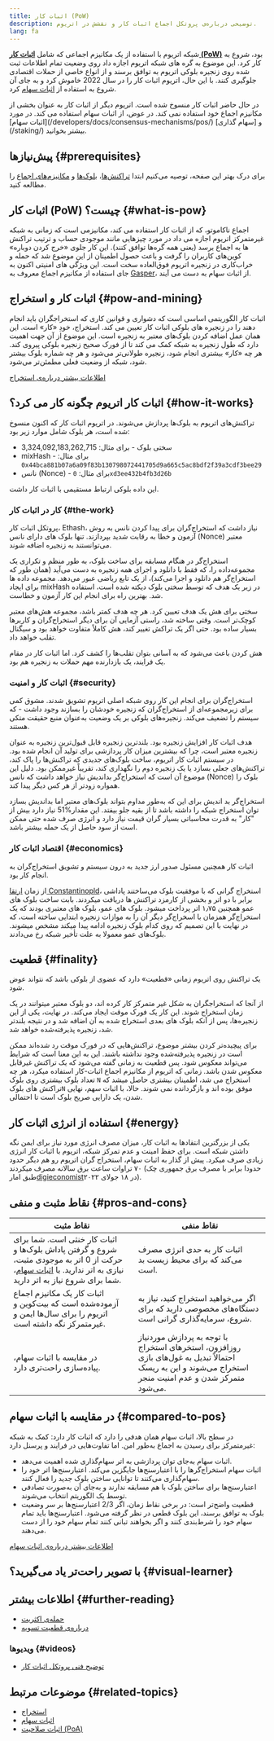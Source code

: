 ```yaml
---
title: اثبات کار (PoW)
description: توضیحی درباره‌ی پروتکل اجماع اثبات کار و نقشش در اتریوم.
lang: fa
---
```


شبکه اتریوم با استفاده از یک مکانیزم اجماعی که شامل **[اثبات کار (PoW)](/developers/docs/consensus-mechanisms/pow)** بود، شروع به کار کرد. این موضوع به گره های شبکه اتریوم اجازه داد روی وضعیت تمام اطلاعات ثبت شده روی زنجیره‌‌ بلوکی اتریوم به توافق برسند و از انواع خاصی از حملات اقتصادی جلوگیری کنند. با این حال، اتریوم اثبات کار را در سال 2022 خاموش کرد و به جای آن شروع به استفاده از [اثبات سهام](/developers/docs/consensus-mechanisms/pos) کرد.

<InfoBanner emoji=":wave:">
    در حال حاضر اثبات کار منسوخ شده است. اتریوم دیگر از اثبات کار به عنوان بخشی از مکانیزم اجماع خود استفاده نمی کند. در عوض، از اثبات سهام استفاده می کند. در مورد [اثبات سهام](/developers/docs/consensus-mechanisms/pos/) و [سهام گذاری](/staking/) بیشتر بخوانید.
</InfoBanner>

## پیش‌نیازها {#prerequisites}

برای درک بهتر این صفحه، توصیه می‌کنیم ابتدا [تراکنش‌ها](/developers/docs/transactions/)‏، [بلوک‌ها](/developers/docs/blocks/) و [مکانیزم‌های اجماع](/developers/docs/consensus-mechanisms/) را مطالعه کنید.

## اثبات کار (PoW) چیست؟ {#what-is-pow}

اجماع ناکاموتو، که از اثبات کار استفاده می کند، مکانیزمی است که زمانی به شبکه غیرمتمرکز اتریوم اجازه می داد در مورد چیزهایی مانند موجودی حساب و ترتیب تراکنش ها به اجماع برسد (یعنی همه گره‌ها توافق کنند). این کار جلوی «خرج کردن دوباره» کوین‌های کاربران را گرفت و باعث حصول اطمینان از این موضوع شد که حمله و خراب‌کاری در زنجیره‌ اتریوم فوق‌العاده سخت است. این ویژگی های امنیتی اکنون به جای استفاده از مکانیزم اجماع معروف به [Gasper](/developers/docs/consensus-mechanisms/pos/gasper/)، از اثبات سهام به دست می آیند.

## اثبات کار و استخراج {#pow-and-mining}

اثبات کار الگوریتمی اساسی است که دشواری و قوانین کاری که استخراجگران باید انجام دهند را در زنجیره‌‌ های بلوکی اثبات کار تعیین می کند. استخراج، خودِ «کار» است. این همان عمل اضافه کردن بلوک‌های معتبر به زنجیره است. این موضوع از آن جهت اهمیت دارد که طول زنجیره به شبکه کمک می کند تا از فورک صحیح زنجیره‌‌ بلوکی پیروی کند. هر چه «کار» بیشتری انجام شود، زنجیره طولانی‌تر می‌شود و هر چه شماره‌ بلوک بیشتر شود، شبکه از وضعیت فعلی مطمئن‌تر می‌شود.

[اطلاعات بیشتر درباره‌ی استخراج](/developers/docs/consensus-mechanisms/pow/mining/)

## اثبات کار اتریوم چگونه کار می کرد؟ {#how-it-works}

تراکنش‌های اتریوم به بلوک‌ها پردازش می‌شوند. در اتریوم اثبات کار که اکنون منسوخ شده است، هر بلوک شامل موارد زیر بود:

- سختی بلوک - برای مثال: 3,324,092,183,262,715
- mixHash - برای مثال: `0x44bca881b07a6a09f83b130798072441705d9a665c5ac8bdf2f39a3cdf3bee29`
- نانس (Nonce) - برای مثال: `0xd3ee432b4fb3d26b`

این داده بلوکی ارتباط مستقیمی با اثبات کار داشت.

### کار در اثبات کار {#the-work}

پروتکل اثبات کار، Ethash، نیاز داشت که استخراج‌گران برای پیدا کردن نانس به روش آزمون و خطا به رقابت شدید بپردازند. تنها بلوک های دارای نانس (Nonce) معتبر می‌توانستند به زنجیره اضافه شوند.

استخراج‌گر در هنگام مسابقه برای ساخت بلوک، به طور منظم و تکراری یک مجموعه‌داده را، که فقط با دانلود و اجرای همه‌ زنجیره به دست می‌آید (همان طور که استخراج‌گر هم دانلود و اجرا می‌کند)، از یک تابع ریاضی عبور می‌دهد. مجموعه داده ها برای ایجاد mixHash در زیر یک هدف که توسط سختی بلوک دیکته شده است، استفاده شد. بهترین راه برای انجام این کار آزمون و خطاست.

سختی برای هش یک هدف تعیین کرد. هر چه هدف کمتر باشد، مجموعه‌ هش‌های معتبر کوچک‌تر است. وقتی ساخته شد، راستی آزمایی آن برای دیگر استخراج‌گران و کاربرها بسیار ساده بود. حتی اگر یک تراکش تغییر کند، هش کاملاً متفاوت خواهد بود و سیگنال تقلب خواهد داد.

هش کردن باعث می‌شود که به آسانی بتوان تقلب‌ها را کشف کرد. اما اثبات کار در مقام یک فرایند، یک بازدارنده‌ مهم حملات به زنجیره‌ هم بود.

### اثبات کار و امنیت {#security}

استخراج‌گران برای انجام این کار روی شبکه‌ اصلی اتریوم تشویق شدند. مشوق کمی برای زیرمجموعه‌ای از استخراج‌گران که زنجیره‌ خودشان را بسازند وجود داشت - که سیستم را تضعیف می‌کند. زنجیره‌های بلوکی بر یک وضعیت به‌عنوان منبع حقیقت متکی هستند.

هدف اثبات کار افزایش زنجیره بود. بلندترین زنجیره قابل قبول‌ترین زنجیره به عنوان زنجیره‌ معتبر است، چرا که بیشترین میزان کار پردازشی برای تولید آن انجام شده بود. در سیستم اثبات کار اتریوم، ساخت بلوک‌های جدیدی که تراکنش‌ها را پاک کند، تراکنش‌های جعلی بسازد یا یک زنجیره‌ دوم را نگهداری کند، تقریباً غیرممکن بود. دلیل این موضوع آن است که استخراج‌گر بداندیش نیاز خواهد داشت که نانس (Nonce) بلوک را همواره زودتر از هر کس دیگر پیدا کند.

استخراج‌گر بد اندیش برای این که به‌طور مداوم بتواند بلوک‌های معتبر اما بداندیش بسازد نیاز دارد بیش از ‎51%‏ توان استخراج شبکه را داشته باشد تا از بقیه جلو بیفتد. این مقدار "کار" به قدرت محاسباتی بسیار گران قیمت نیاز دارد و انرژی صرف شده حتی ممکن است از سود حاصل از یک حمله بیشتر باشد.

### اقتصاد اثبات کار {#economics}

اثبات کار همچنین مسئول صدور ارز جدید به درون سیستم و تشویق استخراج‌گران به انجام کار بود.

از زمان [ارتقا Constantinopld](/history/#constantinople)، استخراج گرانی که با موفقیت بلوک می‌ساختند پاداشی برابر با دو اتر و بخشی از کارمزد تراکنش ها دریافت میکردند. بابت ساخت بلوک های عمو همچنین ۱٫۷۵ اتر پرداخت میشود. بلوک های عمو، بلوک های معتبری بودند که یک استخراج‌گر همزمان با اسخراج‌گر دیگر آن را به موازات زنجیره ابتدایی ساخته است، که در نهایت با این تصمیم که روی‌ کدام بلوک زنجیره ادامه پیدا میکند مشخص میشوند. بلوک‌های عمو معمولا به علت تأخیر شبکه رخ می‌دادند.

## قطعیت {#finality}

یک تراکنش روی اتریوم زمانی «قطعیت» دارد که عضوی از بلوکی باشد که نتواند عوض شود.

از آنجا که استخراجگران به شکل غیر متمرکز کار کرده اند، دو بلوک معتبر میتوانند در یک زمان استخراج شوند. این کار یک فورک موقت ایجاد می‌کند. در نهایت، یکی از این زنجیره‌ها، پس از آنکه بلوک های بعدی استخراج شده به آن اضافه شد و در نتیجه بلندتر شد، زنجیره‌ پذیرفته‌شده خواهد شد.

برای پیچیده‌تر کردن بیشتر موضوع، تراکنش‌هایی که در فورک موقت رد شده‌اند ممکن است در زنجیره‌ پذیرفته‌شده وجود نداشته باشند. این به این معنا است که شرایط می‌تواند معکوس شود. پس قطعیت به زمانی گفته می‌شود که یک تراکنش غیرقابل معکوس شدن باشد. زمانی که اتریوم از مکانیزم اجماع اثبات-کار استفاده میکرد، هر چه تعداد بلوک بیشتری روی بلوک `N` استخراج می شد، اطمینان بیشتری حاصل میشد که تراکنش های بلوک`N` موفق بوده اند و بازگردانده نمی شوند. حالا، با اثبات سهم، نهایی شدن، یک دارایی صریح بلوک است تا احتمالی.

## استفاده از انرژی اثبات کار {#energy}

یکی از بزرگترین انتقادها به اثبات کار، میزان مصرف انرژی مورد نیاز برای ایمن نگه داشتن شبکه است. برای حفظ امینت و عدم تمرکز شبکه، اتریوم با اثبات کار انرژی زیادی صرف میکرد. پیش از گذار به اثبات سهام، استخراج گران اتریوم رو هم دیگر حدود ۷۰ تراوات ساعت برق سالانه مصرف میکردند (حدودا برابر با مصرف برق جمهوری چک طبق امار[digieconomist](https://digiconomist.net/)در ۱۸ جولای ۲۰۲۲).

## نقاط مثبت و منفی {#pros-and-cons}

| نقاط مثبت                                                                                                                                                                                                  | نقاط منفی                                                                                                                                              |
| ---------------------------------------------------------------------------------------------------------------------------------------------------------------------------------------------------------- | ------------------------------------------------------------------------------------------------------------------------------------------------------ |
| اثبات کار خنثی است. شما برای شروع و گرفتن پاداش بلوک‌ها و حرکت از 0 اتر به موجودی مثبت، نیازی به اتر ندارید. با [اثبات سهام](/developers/docs/consensus-mechanisms/pos/)، شما برای شروع نیاز به اتر دارید. | اثبات کار به حدی انرژی مصرف می‌کند که برای محیط زیست بد است.                                                                                           |
| اثبات کار یک مکانیزم اجماع آزموده‌شده است که بیت‌کوین و اتریوم را برای سال‌ها ایمن و غیرمتمرکز نگه داشته است.                                                                                              | اگر می‌خواهید استخراج کنید، نیاز به دستگاه‌های مخصوصی دارید که برای شروع، سرمایه‌گذاری گرانی است.                                                      |
| در مقایسه با اثبات سهام، پیاده‌سازی راحت‌تری دارد.                                                                                                                                                         | با توجه به پردازش موردنیاز روزافزون، استخرهای استخراج احتمالاً تبدیل به غول‌های بازی استخراج می‌شوند و این به ریسک متمرکز شدن و عدم امنیت منجر می‌شود. |

## در مقایسه با اثبات سهام {#compared-to-pos}

در سطح بالا، اثبات سهام همان هدفی را دارد که اثبات کار دارد: کمک به شبکه‌ غیرمتمرکز برای رسیدن به اجماع به‌طور امن. اما تفاوت‌هایی در فرایند و پرسنل دارد:

- اثبات سهام به‌جای توان پردازشی به اتر سهام‌گذاری شده اهمیت می‌دهد.
- اثبات سهام استخراج‌گرها را با اعتبارسنج‌ها جایگزین می‌کند. اعتبارسنج‌ها اتر خود را سهام‌گذاری می‌کنند تا توانایی ساختن بلوک جدید را فعال کنند.
- اعتبارسنج‌ها برای ساختن بلوک با هم مسابقه ندارند و به‌جای آن به‌صورت تصادفی توسط یک الگوریتم انتخاب می‌شوند.
- قطعیت واضح‌تر است: در برخی نقاط زمان، اگر 2/3 اعتبارسنج‌ها بر سر وضعیت بلوک به توافق برسند، این بلوک قطعی در نظر گرفته می‌شود. اعتبارسنج‌ها باید تمام سهام خود را شرط‌بندی کنند و اگر بخواهند تبانی کنند تمام سهام خود را از دست می‌دهند.

[اطلاعات بیشتر درباره‌ی اثبات سهام](/developers/docs/consensus-mechanisms/pos/)

## با تصویر راحت‌تر یاد می‌گیرید؟ {#visual-learner}

<YouTube id="3EUAcxhuoU4" />

## اطلاعات بیشتر {#further-reading}

- [حمله‌ی اکثریت](https://en.bitcoin.it/wiki/Majority_attack)
- [درباره‌ی قطعیت تسویه](https://blog.ethereum.org/2016/05/09/on-settlement-finality/)

### ویدیوها {#videos}

- [توضیح فنی پروتکل اثبات کار](https://youtu.be/9V1bipPkCTU)

## موضوعات مرتبط {#related-topics}

- [استخراج](/developers/docs/consensus-mechanisms/pow/mining/)
- [اثبات سهام](/developers/docs/consensus-mechanisms/pos/)
- [اثبات صلاحیت (PoA)](/developers/docs/consensus-mechanisms/poa/)
